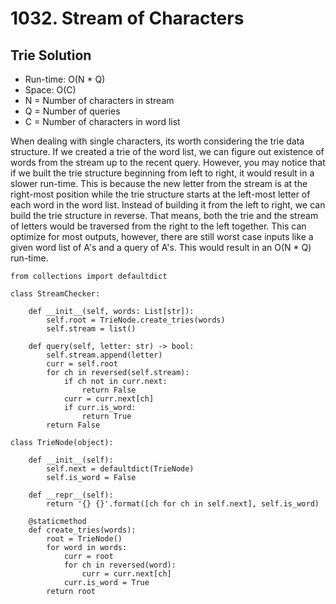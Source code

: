 # 1032. Stream of Characters

## Trie Solution
- Run-time: O(N * Q)
- Space: O(C)
- N = Number of characters in stream
- Q = Number of queries
- C = Number of characters in word list

When dealing with single characters, its worth considering the trie data structure.
If we created a trie of the word list, we can figure out existence of words from the stream up to the recent query.
However, you may notice that if we built the trie structure beginning from left to right, it would result in a slower run-time.
This is because the new letter from the stream is at the right-most position while the trie structure starts at the left-most letter of each word in the word list.
Instead of building it from the left to right, we can build the trie structure in reverse.
That means, both the trie and the stream of letters would be traversed from the right to the left together.
This can optimize for most outputs, however, there are still worst case inputs like a given word list of A's and a query of A's.
This would result in an O(N * Q) run-time. 

```
from collections import defaultdict

class StreamChecker:

    def __init__(self, words: List[str]):
        self.root = TrieNode.create_tries(words)
        self.stream = list()

    def query(self, letter: str) -> bool:
        self.stream.append(letter)
        curr = self.root
        for ch in reversed(self.stream):
            if ch not in curr.next:
                return False
            curr = curr.next[ch]
            if curr.is_word:
                return True
        return False

class TrieNode(object):

    def __init__(self):
        self.next = defaultdict(TrieNode)
        self.is_word = False

    def __repr__(self):
        return '{} {}'.format([ch for ch in self.next], self.is_word)

    @staticmethod
    def create_tries(words):
        root = TrieNode()
        for word in words:
            curr = root
            for ch in reversed(word):
                curr = curr.next[ch]
            curr.is_word = True
        return root
```
